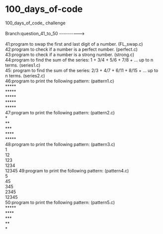 # 100_days_of-code
100_days_of_code_ challenge    
<br>Branch:question_41_to_50 ----------> <br>
<br>41:program to swap the first and last digit of a number.                                                                               (FL_swap.c)
<br>42:program to check if a number is a perfect number.                                                                                   (perfect.c)
<br>43:program to check if a number is a strong number.                                                                                    (strong.c)
<br>44:program to find the sum of the series: 1 + 3/4 + 5/6 + 7/8 + … up to n terms.                                                       (series1.c)
<br>45: program to find the sum of the series: 2/3 + 4/7 + 6/11 + 8/15 + ... up to n terms.                                                (series2.c)
<br>46:program to print the following pattern:                                                                                             (pattern1.c)
<br>*****
<br>*****
<br>*****
<br>*****
<br>*****
<br>47:program to print the following pattern:                                                                                             (pattern2.c)
<br>*
<br>**
<br>***
<br>****
<br>*****
<br>48:program to print the following pattern:                                                                                             (pattern3.c)
<br>1
<br>12
<br>123
<br>1234
<br>12345
49:program to print the following pattern:                                                                                                  (pattern4.c)
<br>5
<br>45
<br>345
<br>2345
<br>12345
<br>50:program to print the following pattern:                                                                                              (pattern5.c)
<br>*****
<br>****
<br>***
<br>**
<br>*


